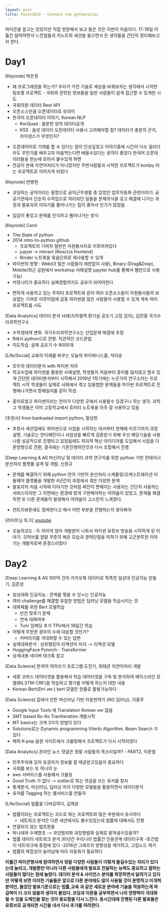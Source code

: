 ```yaml
---
layout: post
title: Pycon2019 - Connect the pythonistas
---
```


파이콘을 알고는 있었지만 직접 방문해서 보고 들은 것은 이번이 처음이다. 17-18일 이틀간 참여하면서 느낀점들과 키노트와 세션을 들으면서 든 생각들을 간단히 정리해보고자 한다.

# Day1
[Keynote] 박은정
- 왜 프로그래밍을 하는가? 우리가 가진 기술로 세상을 바꿔보자는 생각에서 시작한 팀포퐁 프로젝트 - 국회와 관련된 정보들을 일반 사람들이 쉽게 접근할 수 있게한 시도
- 국회의원 데이터 Rest API
- 오픈소스만큼 오픈데이터로 유의미
- 한국어 오픈데이터 이야기, Korean NLP
    - KorQuad : 충분한 양의 데이터공개
    - KSS     : 음성 데이터
    오픈데이터 사용시 고려해야할 점? 데이터가 충분히 큰지, 라이센스가 무엇인지?
* 오픈데이터로 기여를 할 수 있다는 점이 인상깊었고 이야기중에 시간이 다소 걸리더라도 무언가를 배우고자 마음먹는다면 배울수있다는 생각이 좋았다
  한국어 오픈데이터들을 한눈에 모아서 볼수있게 하면  
* 전공이 본래 자연어처리가 아니었지만 주변사람들과 시작한 프로젝트가 konlpy 라는 프로젝트로 이어지게 되었다   
        
[Keynote] 반병현
- 코딩하는 공익이라는 필명으로 공익근무생활 중 있었던 업무자동화 관련이야기. 공공기관에서 단순히 수작업으로 처리되던 일들을 문제의식을 갖고 해결해 나가는 과정과
발표자의 이야기를 풀어나가는 힘이 좋아서 인기가 많았음
* 입담이 좋았고 문제를 인식하고 풀어나가는 방식  

[Keynote] Carol
- The State of python
- 2014 intro-to-python github
    - 프로젝트의 기여자 절반은 자원봉사자로 이루어져있다
    - jupyer -> nteract (ReactJs frontend) 
    - Binder 노트북을 묶음단위로 재사용할 수 있게
- 파이썬의 방향 : Web(더 많은 사람들이 제한없이 사용), Binary (Drag&Drop), Mobile(최근 공원에서 workshop 사례설명 jupyter hub를 통해서 웹만으로 사용가능)
- 커뮤니티가 중요하다 실패경험까지도 공유가 되어야한다
* 편하게 사용하고 있는 주피터 프로젝트와 같이 여러 오픈소스들이 자원봉사들의 보상없는 기여로 이루어짐에 감동
  파이썬을 많은 사람들이 사용할 수 있게 계속 여러프로젝트를 시도  
  
[Data Analytics] 데이터 분석 사례(지하철역 환기실 공조기 고장 감지), 김민중 국가수리과학연구소
- 수학생테계 변화. 국가수리과학연구소는 산업문제 해결에 초점
- R에서 python으로 전향. 직관적인 코드문법
- 지도학습. 실제 공조기 수 8000개  

[Life/Social] 교육의 미래를 바꾸는 오늘의 파이써니스쿨, 석리송
- 모두의 데이터분석 with 파이썬 저자
- 학교수업에 파이썬을 활용한 사례설명, 학생들이 처음부터 흥미를 잃지않고 할수 있게 간단한 데이터분석부터 시작해서 2019년 1학기에는 누군가의 연구소라는 프로젝트 시작
  학생들이 실제로 사회에서 겪고 있을법한 문제들을 파이썬 프로젝트로 진행해나가면서 항해일지를 같이 작성. 
* 흥미로웠고 파이썬이라는 언어가 다양한 곳에서 사용될수 있겠구나 하는 생각. 과학고 학생들은 이미 고등학교에서 쥬피터 노트북을 아주 잘 사용하고 있음  

[후원사] from banksalad import python, 황성현
- 후원사 세션임에도 파이썬으로 사업을 시작하는 데서부터 현재에 이르기까지 과정설명, 기술로는 안티패턴이나 사업성을 빠르게 검증받기 위해 우선 해당기술을 사용
  나름 성공적으로 진행되고 있었음에도 파괴적 혁신 아이디어를 도입해서 사업을 다른방향으로 전환, 결국에는 기존진행하던것과 다시 조합해서 진행  
  
[Deep Learning & AI] 머신러닝 및 데이터 과학 연구자를 위한 python 기반 컨테이너 분산처리 플랫폼 설계 및 개발, 신정규
- 문제를 해결하기 위해 python 언어 기반의 분산처리 스케쥴링/오케스트레이션 미들웨어 플랫폼을 개발한 4년간의 과정에서 겪은 다양한 문제
- 발표자의 처음 시작때 이야기한 것처럼 짜잔이 짠해지는 
    사용자는 간단히 사용하는 서비스이지만 그 이면에는 환경에 맞게 구현해야하는 어려움이 있었고, 문제를 해결하면 또 다른 문제들이 발생해서 어려움이 고스란히 느껴졌다.
* 컨트리뷰톤에도 참여한다고 해서 어떤 부분을 진행하는지 찾아봐야  

[라이트닝 토크] [youtube](https://www.youtube.com/watch?v=N-1tfwd4cj0)
- 오늘의코드 : 두 아이의 엄마 개발분이 나와서 파이썬 유튜브 방송을 시작하게 된 이야기. 깃허브를 정말 꾸준히 해온 모습과 경력단절을 피하기 위해 고군분투한 이야기는 개발자로써 존경스러웠다  
  
  
# Day2
[Deep Learning & AI] 100억 건의 카카오톡 데이터로 똑똑한 일상대 인공지능 만들기, 김준성
- 일상대화 인공지능 : 관계를 맺을 수 잉ㅆ는 인공지능
- 여러 challenge를 해결할 유일한 방법은 딥러닝 모델을 학습시키는 것 
- 대화체를 위한 Bert 모델학습
    - 빈칸 맞추기 문제
    - 연속 대화여부
    - Tunr 임베딩 추가 TPU에서 18일간 학습
- 어떻게 무한한 경우의 수에 대응할 것인가?
    - 커버리지를 극대화할 수 있는 답변
- 실제대화분석 : 상위랭킹이 리액션이 차지 -> 리액션 모델
- HuggingFace Pytorch - Transformer
- 상세내용 네이버 테크톡 참고  

[Data Science] 한국어 띄어쓰기 프로그램 도전기, 최태균 자연어처리 개발
- 세종 코퍼스 데이터셋을 활용해서 학습 데이터셋을 구축 및 분석하여 베이스라인 모델(BiLSTM-CRF)을 학습하고 평가를 어떻게 하는지 대한 내용
- Korean Bert(Etri ver.) bert 모델은 한줄로 활용가능하다  

[Data Science] 집에서 만든 머신러닝 기반 자동번역기 (NO 딥러닝), 이홍주
- Google Input Tools 에 Translation Korean ver 없음
- SMT based Ro-Ko Tranliteration 개발시작
- MT basics는 크게 3가지 방법이 있다
- Solutions로는 Dynamic programming Viterbi Algorithm, Beam Search 가 있다
- 해외 K-pop 음원 사이트에서 크롤링해서 프로젝트가 다시 시작되었다  

[Data Analytics] 온라인 뉴스 댓글은 정말 사람들의 목소리일까? - PART2, 이준범
- 민주주의에 있어 유권자가 정보를 잘 제공받고있음이 중요하다
- 사회를 보는 또 하나의 눈
- aws 서버리스를 사용해서 크롤링
- Good Truth 가 없다 -> outlier로 튀는 댓글을 쓰는 유저를 찾자
- 통계분석, 머신러닝, 딥러닝 까지 다양한 모델들을 활용하면서 데이터분석
- 유저를 Tagging 하는 웹서비스를 만들자  

[Life/Social] 법률을 디버깅하다, 김제윤
- 법률이라는 프로젝트는 코드로 짜는 프로젝트와 많은 부분에서 유사하다
    - 네트워크 분석은 다른 세션에서도 볼수있었는데 법률에 대해서도 진행
- 연결되지 않는 법조문들
- 박나래와 수제향초 -> 과잉범죄화 과잉형벌화 실제로 밝혀낼수있을까?
- 법률 데이터 네트워크 분석 30년간 우리나라 법률간 인용관계 데이터구축
    -토건법이 네트워크에 중점에 있다
    -2016년 그래프의 방향성을 제거하고, 고립노드 제거
- 법률의 복잡성이 늘어남에 따라 자동화가 필요하다    

**이틀간 파이콘행사에 참여하면서 정말 다양한 사람들이 이렇게 즐길수있는 자리가 있다는데 놀라고, 개발뿐만 아니라 다른 사람들에게 발표로 전달하는 능력도 중요하고 잘하는 사람들이 많다는 점에 놀랐다. 데이터 분석 & 사이언스 분야를 희망하면서 달려가고 있지만 어떻게 보면 이러한 기술들은 앞으로 다른 분야에도 많이 사용될 것이 분명하고 미개척 분야인, 들었던 발표기준으로는 법률,교육 과 같은 새로운 분야에 기술을 적용하는게 파급력이 더 크지 않을까 생각이 들었다. 코딩과 이론을 공부하면서 나의 영향력이 극대화 될 수 있을 도메인을 찾는 것이 중요함을 다시 느낀다. 동시간대에 진행된 다른 발표들은 유튜브로 공개되면 시간을 내서 다시 추가를 하려한다.**
 
  







